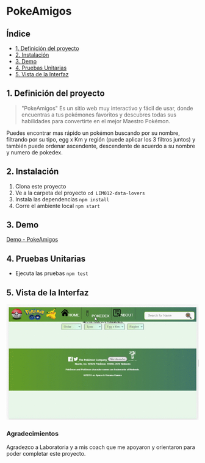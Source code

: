 # PokeAmigos

## Índice

* [1. Definición del proyecto](#1-definición-del-proyecto)
* [2. Instalación](#2-instalación)
* [3. Demo](#3-demo)
* [4. Pruebas Unitarias](#4-pruebas-unitarias)
* [5. Vista de la Interfaz](#5-vista-de-la-interfaz)

## 1. Definición del proyecto
> "PokeAmigos" Es un sitio web muy interactivo y fácil de usar, donde encuentras a tus pokémones favoritos y descubres todas sus habilidades para convertirte en el mejor Maestro Pokémon.

Puedes encontrar mas rápido un pokémon buscando por su nombre, filtrando por su tipo, egg x Km y región (puede aplicar los 3 filtros juntos) y también puede ordenar ascendente, descendente de acuerdo a su nombre y numero de pokedex.

## 2. Instalación

1. Clona este proyecto
2. Ve a la carpeta del proyecto 
	`cd LIM012-data-lovers`
3. Instala las dependencias `npm install`
4. Corre el ambiente local `npm start`

## 3. Demo

[Demo - PokeAmigos](https://roxanaguerra.github.io/LIM012-data-lovers/src/)

## 4. Pruebas Unitarias
- Ejecuta las pruebas `npm test`

## 5. Vista de la Interfaz
![vista](/src/screen/pokemon.gif)

### Agradecimientos 
Agradezco a Laboratoria y a mis coach que me apoyaron y orientaron para poder completar este proyecto.

